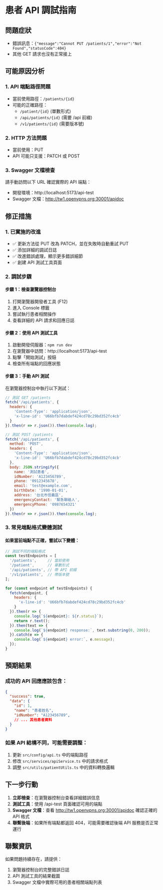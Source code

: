 # 患者 API 調試指南

## 問題症狀
- 錯誤訊息：`{"message":"Cannot PUT /patients/1","error":"Not Found","statusCode":404}`
- 其他 GET 請求也沒有正常接上

## 可能原因分析

### 1. API 端點路徑問題
- 當前使用路徑：`/patients/{id}`
- 可能的正確路徑：
  - `/patient/{id}` (單數形式)
  - `/api/patients/{id}` (需要 /api 前綴)
  - `/v1/patients/{id}` (需要版本號)

### 2. HTTP 方法問題
- 當前使用：PUT
- API 可能只支援：PATCH 或 POST

### 3. Swagger 文檔檢查
請手動訪問以下 URL 確認實際的 API 端點：
- 開發環境：http://localhost:5173/api-test
- Swagger 文檔：http://tw1.openvpns.org:30001/apidoc

## 修正措施

### 1. 已實施的改進
- ✅ 更新方法從 PUT 改為 PATCH，並在失敗時自動重試 PUT
- ✅ 添加詳細的調試日誌
- ✅ 改進錯誤處理，顯示更多錯誤細節
- ✅ 創建 API 測試工具頁面

### 2. 調試步驟

#### 步驟 1：檢查瀏覽器控制台
1. 打開瀏覽器開發者工具 (F12)
2. 進入 Console 標籤
3. 嘗試執行患者相關操作
4. 查看詳細的 API 請求和回應日誌

#### 步驟 2：使用 API 測試工具
1. 啟動開發伺服器：`npm run dev`
2. 在瀏覽器中訪問：http://localhost:5173/api-test
3. 點擊「開始測試」按鈕
4. 檢查所有端點的回應狀態

#### 步驟 3：手動 API 測試
在瀏覽器控制台中執行以下測試：

```javascript
// 測試 GET /patients
fetch('/api/patients', {
  headers: {
    'Content-Type': 'application/json',
    'x-line-id': 'U66bfb7dabdef424cd78c29bd352fc4cb'
  }
}).then(r => r.json()).then(console.log);

// 測試 POST /patients
fetch('/api/patients', {
  method: 'POST',
  headers: {
    'Content-Type': 'application/json',
    'x-line-id': 'U66bfb7dabdef424cd78c29bd352fc4cb'
  },
  body: JSON.stringify({
    name: '測試患者',
    idNumber: 'A123456789',
    phone: '0912345678',
    email: 'test@example.com',
    birthDate: '1990-01-01',
    address: '台北市信義區',
    emergencyContact: '緊急聯絡人',
    emergencyPhone: '0987654321'
  })
}).then(r => r.json()).then(console.log);
```

### 3. 常見端點格式變體測試

#### 如果當前端點不正確，嘗試以下變體：

```javascript
// 測試不同的端點格式
const testEndpoints = [
  '/patients',     // 當前使用
  '/patient',      // 單數形式
  '/api/patients', // 帶 API 前綴
  '/v1/patients',  // 帶版本號
];

for (const endpoint of testEndpoints) {
  fetch(endpoint, {
    headers: {
      'x-line-id': 'U66bfb7dabdef424cd78c29bd352fc4cb'
    }
  }).then(r => {
    console.log(`${endpoint}: ${r.status}`);
    return r.text();
  }).then(text => {
    console.log(`${endpoint} response:`, text.substring(0, 200));
  }).catch(e => {
    console.log(`${endpoint} error:`, e.message);
  });
}
```

## 預期結果

### 成功的 API 回應應該包含：
```json
{
  "success": true,
  "data": {
    "id": 1,
    "name": "患者姓名",
    "idNumber": "A123456789",
    // ... 其他患者資料
  }
}
```

### 如果 API 結構不同，可能需要調整：
1. 更新 `src/config/api.ts` 中的端點路徑
2. 修改 `src/services/apiService.ts` 中的請求格式
3. 調整 `src/utils/patientUtils.ts` 中的資料轉換邏輯

## 下一步行動

1. **立即檢查**：在瀏覽器控制台查看詳細錯誤信息
2. **測試工具**：使用 /api-test 頁面確認可用的端點
3. **Swagger 文檔**：查看 http://tw1.openvpns.org:30001/apidoc 確認正確的 API 格式
4. **聯繫後端**：如果所有端點都返回 404，可能需要確認後端 API 服務是否正常運行

## 聯繫資訊
如果問題持續存在，請提供：
1. 瀏覽器控制台的完整錯誤日誌
2. API 測試工具的結果截圖
3. Swagger 文檔中實際可用的患者相關端點列表 
